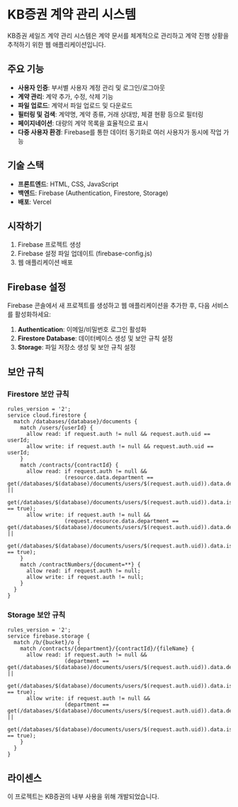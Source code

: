 # KB증권 계약 관리 시스템

KB증권 세일즈 계약 관리 시스템은 계약 문서를 체계적으로 관리하고 계약 진행 상황을 추적하기 위한 웹 애플리케이션입니다.

## 주요 기능

- **사용자 인증**: 부서별 사용자 계정 관리 및 로그인/로그아웃
- **계약 관리**: 계약 추가, 수정, 삭제 기능
- **파일 업로드**: 계약서 파일 업로드 및 다운로드
- **필터링 및 검색**: 계약명, 계약 종류, 거래 상대방, 체결 현황 등으로 필터링
- **페이지네이션**: 대량의 계약 목록을 효율적으로 표시
- **다중 사용자 환경**: Firebase를 통한 데이터 동기화로 여러 사용자가 동시에 작업 가능

## 기술 스택

- **프론트엔드**: HTML, CSS, JavaScript
- **백엔드**: Firebase (Authentication, Firestore, Storage)
- **배포**: Vercel

## 시작하기

1. Firebase 프로젝트 생성
2. Firebase 설정 파일 업데이트 (firebase-config.js)
3. 웹 애플리케이션 배포

## Firebase 설정

Firebase 콘솔에서 새 프로젝트를 생성하고 웹 애플리케이션을 추가한 후, 다음 서비스를 활성화하세요:

1. **Authentication**: 이메일/비밀번호 로그인 활성화
2. **Firestore Database**: 데이터베이스 생성 및 보안 규칙 설정
3. **Storage**: 파일 저장소 생성 및 보안 규칙 설정

## 보안 규칙

### Firestore 보안 규칙

```
rules_version = '2';
service cloud.firestore {
  match /databases/{database}/documents {
    match /users/{userId} {
      allow read: if request.auth != null && request.auth.uid == userId;
      allow write: if request.auth != null && request.auth.uid == userId;
    }
    match /contracts/{contractId} {
      allow read: if request.auth != null && 
                  (resource.data.department == get(/databases/$(database)/documents/users/$(request.auth.uid)).data.department ||
                   get(/databases/$(database)/documents/users/$(request.auth.uid)).data.isAdmin == true);
      allow write: if request.auth != null && 
                  (request.resource.data.department == get(/databases/$(database)/documents/users/$(request.auth.uid)).data.department ||
                   get(/databases/$(database)/documents/users/$(request.auth.uid)).data.isAdmin == true);
    }
    match /contractNumbers/{document=**} {
      allow read: if request.auth != null;
      allow write: if request.auth != null;
    }
  }
}
```

### Storage 보안 규칙

```
rules_version = '2';
service firebase.storage {
  match /b/{bucket}/o {
    match /contracts/{department}/{contractId}/{fileName} {
      allow read: if request.auth != null && 
                  (department == get(/databases/$(database)/documents/users/$(request.auth.uid)).data.department ||
                   get(/databases/$(database)/documents/users/$(request.auth.uid)).data.isAdmin == true);
      allow write: if request.auth != null && 
                  (department == get(/databases/$(database)/documents/users/$(request.auth.uid)).data.department ||
                   get(/databases/$(database)/documents/users/$(request.auth.uid)).data.isAdmin == true);
    }
  }
}
```

## 라이센스

이 프로젝트는 KB증권의 내부 사용을 위해 개발되었습니다. 